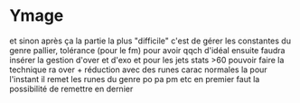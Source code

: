 # Ymage
et sinon après ça la partie la plus "difficile" c'est de gérer les constantes du genre pallier, tolérance (pour le fm)
pour avoir qqch d'idéal
ensuite faudra insérer la gestion d'over et d'exo
et pour les jets stats >60
pouvoir faire la technique ra over + réduction avec des runes carac normales
la pour l'instant il remet les runes du genre po pa pm etc en premier
faut la possibilité de remettre en dernier
